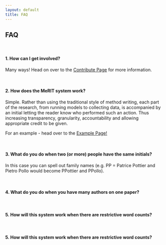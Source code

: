 ```yaml
---
layout: default
title: FAQ
---
```



<h2>FAQ</h2>

<br>

<h4> 1. How can I get involved? </h4>

Many ways! Head on over to the [Contribute Page](https://eivimeycook.github.io/MeRIT/Contribute.html) for more information.

<br>

<h4> 2. How does the MeRIT system work? </h4>

Simple. Rather than using the traditional style of method writing, each part of the research, from running models to collecting data, is accompanied by an initial letting the reader know who performed such an action. Thus increasing transparency, granularity, accountability and allowing appropriate credit to be given.

For an example - head over to the [Example Page!](https://eivimeycook.github.io/MeRIT/Community_Examples.html)

<br>

<h4>  3. What do you do when two (or more) people have the same initials? </h4>

In this case you can spell out family names (e.g. PP = Patrice Pottier and Pietro Pollo would become PPottier and PPollo).

<br>

<h4>  4. What do you do when you have many authors on one paper? </h4>

<br>

<h4>  5. How will this system work when there are restrictive word counts? </h4>

<br>

<h4>  5. How will this system work when there are restrictive word counts? </h4>





